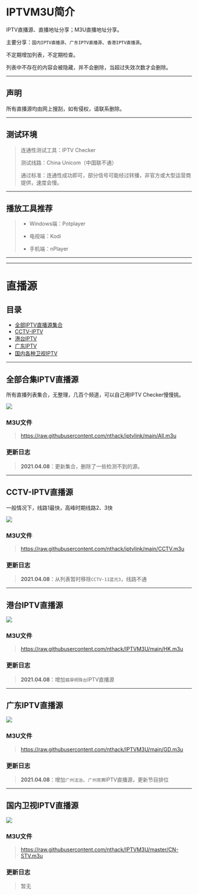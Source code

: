 # IPTVM3U简介
IPTV直播源、直播地址分享；M3U直播地址分享。

主要分享：`国内IPTV直播源`、`广东IPTV直播源`、`香港IPTV直播源`。

不定期增加列表，不定期检查。

列表中不存在的内容会被隐藏，并不会删除，当超过失效次数才会删除。

---

## 声明
所有直播源均由网上搜刮，如有侵权，请联系删除。

---

## 测试环境
> 连通性测试工具：IPTV Checker 
> 
> 测试线路：China Unicom（中国联不通）
> 
> 通过标准：连通性成功即可，部分信号可能经过转播，非官方或大型运营商提供，速度会慢。

---

## 播放工具推荐
> * Windows端：Potplayer
> 
> * 电视端：Kodi
> 
> * 手机端：nPlayer




---
---




# 直播源
## 目录
* [全部IPTV直播源集合](#all)
* [CCTV-IPTV](#cctv)
* [港台IPTV](#hktw)
* [广东IPTV](#gd)
* [国内各种卫视IPTV](#cn)



---



## <span id="all">**全部合集IPTV直播源**</span>
所有直播列表集合，无整理，几百个频道，可以自己用IPTV Checker慢慢挑。

![](https://img.shields.io/badge/%E6%9B%B4%E6%96%B0%E6%97%A5%E6%9C%9F-2021.04.08-brightgreen?style=for-the-badge)


### **M3U文件**
> https://raw.githubusercontent.com/nthack/iptvlink/main/All.m3u


### **更新日志**
> **2021.04.08**：更新集合，删除了一些检测不到的源。


---



## <span id="cctv">**CCTV-IPTV直播源**</span>
一般情况下，线路1最快，高峰时期线路2、3快

![](https://img.shields.io/badge/%E6%9B%B4%E6%96%B0%E6%97%A5%E6%9C%9F-2021.04.08-brightgreen?style=for-the-badge)

### **M3U文件**
> https://raw.githubusercontent.com/nthack/iptvlink/main/CCTV.m3u

### **更新日志**
> **2021.04.08**：从列表暂时移除`CCTV-11蓝光3`，线路不通



---



## <span id="hktw">**港台IPTV直播源**</span>

![](https://img.shields.io/badge/%E6%9B%B4%E6%96%B0%E6%97%A5%E6%9C%9F-2021.04.08-brightgreen?style=for-the-badge)

### **M3U文件**
> https://raw.githubusercontent.com/nthack/IPTVM3U/main/HK.m3u

### **更新日志**
> **2021.04.08**：增加`翡翠明珠台`IPTV直播源



---



## <span id="gd">**广东IPTV直播源**</span>
![](https://img.shields.io/badge/%E6%9B%B4%E6%96%B0%E6%97%A5%E6%9C%9F-2021.04.08-brightgreen?style=for-the-badge)

### **M3U文件**
> https://raw.githubusercontent.com/nthack/IPTVM3U/main/GD.m3u

### **更新日志**
> **2021.04.08**：增加`广州法治`、`广州竞赛`IPTV直播源，更新节目排位



---



## <span id="cn">**国内卫视IPTV直播源**</span>
![](https://img.shields.io/badge/%E6%9B%B4%E6%96%B0%E6%97%A5%E6%9C%9F-2021.04.08-brightgreen?style=for-the-badge)

### **M3U文件**
> https://raw.githubusercontent.com/nthack/IPTVM3U/master/CN-STV.m3u

### **更新日志**
> 暂无